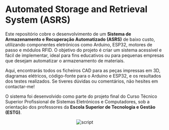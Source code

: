 # Automated Storage and Retrieval System (ASRS)

Este repositório cobre o desenvolvimento de um **Sistema de Armazenamento e Recuperação Automatizado (ASRS)** de baixo custo, utilizando componentes eletrónicos como Arduino, ESP32, motores de passo e módulos RFID. O objetivo do projeto é criar um sistema acessível e fácil de implementar, ideal para fins educativos ou para pequenas empresas que desejam automatizar o armazenamento de materiais.

Aqui, encontrarás todos os ficheiros CAD para as peças impressas em 3D, diagramas elétricos, código-fonte para o Arduino e ESP32, e os resultados dos testes realizados. Se tiveres dúvidas ou comentários, não hesites em contactar-me!

O sistema foi desenvolvido como parte do projeto final do Curso Técnico Superior Profissional de Sistemas Eletrónicos e Computadores, sob a orientação dos professores da **Escola Superior de Tecnologia e Gestão (ESTG)**.

<div align="center" style="text-align: center">
<img src="[https://i.imgur.com/cCbTDD9.gi](https://i.imgur.com/18XpIuz.png)f" alt="script">
</div>
